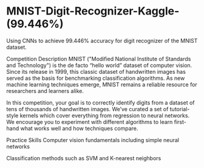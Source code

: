 # MNIST-Digit-Recognizer-Kaggle-(99.446%)

Using CNNs to achieve 99.446% accuracy for digit recognizer of the MNIST dataset.

Competition Description
MNIST ("Modified National Institute of Standards and Technology") is the de facto “hello world” dataset of computer vision. Since its release in 1999, this classic dataset of handwritten images has served as the basis for benchmarking classification algorithms. As new machine learning techniques emerge, MNIST remains a reliable resource for researchers and learners alike.

In this competition, your goal is to correctly identify digits from a dataset of tens of thousands of handwritten images. We’ve curated a set of tutorial-style kernels which cover everything from regression to neural networks. We encourage you to experiment with different algorithms to learn first-hand what works well and how techniques compare.

Practice Skills
Computer vision fundamentals including simple neural networks

Classification methods such as SVM and K-nearest neighbors
